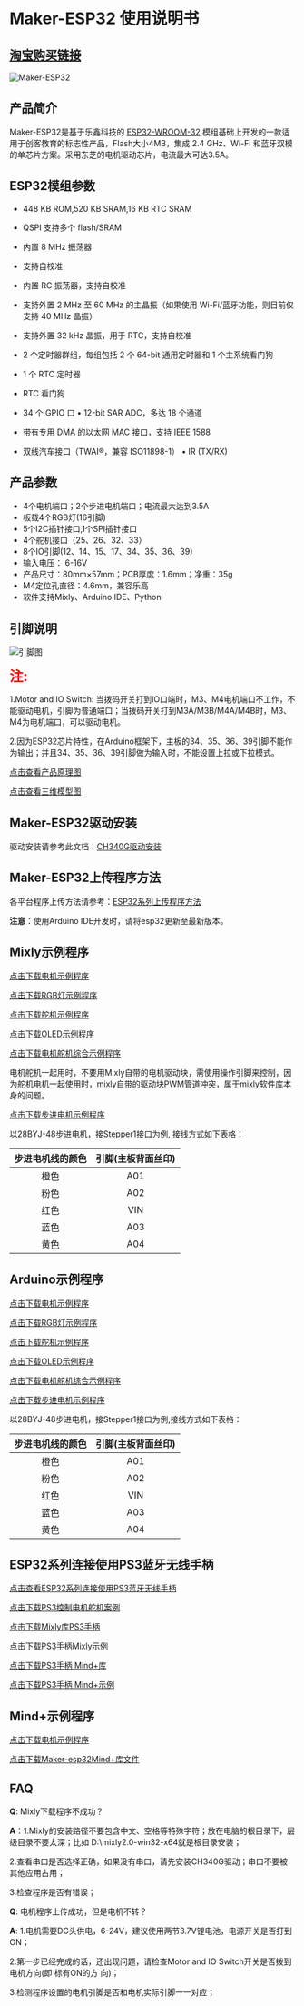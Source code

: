 # Maker-ESP32 使用说明书

## [淘宝购买链接](https://item.taobao.com/item.htm?spm=a21dvs.23580594.0.0.3c3a3d0dhaSOlC&ft=t&id=688324885925)

![Maker-ESP32](picture/maker-esp32.jpg)

## 产品简介

   Maker-ESP32是基于乐鑫科技的 <a href="https://www.espressif.com/sites/default/files/documentation/esp32-wroom-32_datasheet_cn.pdf" target="_blank">ESP32-WROOM-32</a> 模组基础上开发的一款适用于创客教育的标志性产品，Flash大小4MB，集成 2.4 GHz、Wi-Fi 和蓝牙双模的单芯片方案。采用东芝的电机驱动芯片，电流最大可达3.5A。

## ESP32模组参数

* 448 KB ROM,520 KB SRAM,16 KB RTC SRAM

* QSPI 支持多个 flash/SRAM

* 内置 8 MHz 振荡器

* 支持自校准

* 内置 RC 振荡器，支持自校准

* 支持外置 2 MHz 至 60 MHz 的主晶振（如果使用 Wi-Fi/蓝牙功能，则目前仅支持 40 MHz 晶振）

* 支持外置 32 kHz 晶振，用于 RTC，支持自校准

* 2 个定时器群组，每组包括 2 个 64-bit 通用定时器和 1 个主系统看门狗

* 1 个 RTC 定时器

* RTC 看门狗

* 34 个 GPIO 口 • 12-bit SAR ADC，多达 18 个通道

* 带有专用 DMA 的以太网 MAC 接口，支持 IEEE 1588

* 双线汽车接口（TWAI®，兼容 ISO11898-1） • IR (TX/RX)

## 产品参数

* 4个电机端口；2个步进电机端口；电流最大达到3.5A
* 板载4个RGB灯(16引脚)
* 5个I2C插针接口,1个SPI插针接口
* 4个舵机接口（25、26、32、33）
* 8个IO引脚(12、14、15、17、34、35、36、39)
* 输入电压： 6-16V
* 产品尺寸：80mm×57mm；PCB厚度：1.6mm；净重：35g
* M4定位孔直径：4.6mm，兼容乐高
* 软件支持Mixly、Arduino IDE、Python

## 引脚说明

![引脚图](picture/esp32_pic.png)

<font color="red" size="5">**注:**</font>  

1.Motor and IO Switch: 当拨码开关打到IO口端时，M3、M4电机端口不工作，不能驱动电机，引脚为普通端口；当拨码开关打到M3A/M3B/M4A/M4B时，M3、M4为电机端口，可以驱动电机。

2.因为ESP32芯片特性，在Arduino框架下，主板的34、35、36、39引脚不能作为输出；并且34、35、36、39引脚做为输入时，不能设置上拉或下拉模式。

<a href="zh-cn/esp32/maker_esp32/Esp32_V1.5.pdf" target="_blank">点击查看产品原理图</a>

<a href="zh-cn/esp32/maker_esp32/maker-esp32.step" target="_blank">点击查看三维模型图</a>

## Maker-ESP32驱动安装

驱动安装请参考此文档：[CH340G驱动安装](zh-cn/driver/ch340_driver/ch340_driver.md)

## Maker-ESP32上传程序方法

各平台程序上传方法请参考：[ESP32系列上传程序方法](zh-cn/esp32/esp32_software_instructions/esp32_software_instructions.md)

**注意**：使用Arduino IDE开发时，请将esp32更新至最新版本。

## Mixly示例程序

<a href="zh-cn/esp32/maker_esp32/esp32_mixly/esp32_motor_test.zip" download>点击下载电机示例程序</a>

<a href="zh-cn/esp32/maker_esp32/esp32_mixly/esp32_rgb_test.zip" download>点击下载RGB灯示例程序</a>

<a href="zh-cn/esp32/maker_esp32/esp32_mixly/esp32_servo_test.zip" download>点击下载舵机示例程序</a>

<a href="zh-cn/esp32/maker_esp32/esp32_mixly/esp32_oled_test.zip" download>点击下载OLED示例程序</a>

<a href="zh-cn/esp32/maker_esp32/esp32_mixly/esp32_motor_servo_test.zip" download>点击下载电机舵机综合示例程序</a>

电机舵机一起用时，不要用Mixly自带的电机驱动块，需使用操作引脚来控制，因为舵机电机一起使用时，mixly自带的驱动块PWM管道冲突，属于mixly软件库本身的问题。

<a href="zh-cn/esp32/maker_esp32/esp32_mixly/esp32_stepper_test.zip" download>点击下载步进电机示例程序</a>

以28BYJ-48步进电机，接Stepper1接口为例, 接线方式如下表格：

| 步进电机线的颜色 | 引脚(主板背面丝印) |
|:--------:|:----------:|
| 橙色       | A01        |
| 粉色       | A02        |
| 红色       | VIN        |
| 蓝色       | A03        |
| 黄色       | A04        |

## Arduino示例程序

<a href="zh-cn/esp32/maker_esp32/esp32_arduino/motorTest.zip" download>点击下载电机示例程序</a>

<a href="zh-cn/esp32/maker_esp32/esp32_arduino/rgbTest.zip" download>点击下载RGB灯示例程序</a>

<a href="zh-cn/esp32/maker_esp32/esp32_arduino/servoTest.zip" download>点击下载舵机示例程序</a>

<a href="zh-cn/esp32/maker_esp32/esp32_arduino/oledTest.zip" download>点击下载OLED示例程序</a>

<a href="zh-cn/esp32/maker_esp32/esp32_arduino/motorServotTest.zip" download>点击下载电机舵机综合示例程序</a>

<a href="zh-cn/esp32/maker_esp32/esp32_arduino/stepperTest.zip" download>点击下载步进电机示例程序</a>

以28BYJ-48步进电机，接Stepper1接口为例,接线方式如下表格：

| 步进电机线的颜色 | 引脚(主板背面丝印) |
|:--------:|:----------:|
| 橙色       | A01        |
| 粉色       | A02        |
| 红色       | VIN        |
| 蓝色       | A03        |
| 黄色       | A04        |

## ESP32系列连接使用PS3蓝牙无线手柄

[点击查看ESP32系列连接使用PS3蓝牙无线手柄](zh-cn/peripheral/bluetooth_gamepad_ps3/bluetooth_gamepad_ps3.md)

<a href="zh-cn/esp32/maker_esp32/esp32_arduino/esp32PS3ControlTest.zip" download>点击下载PS3控制电机舵机案例</a>

<a href="zh-cn/esp32/maker_esp32/esp32_mixly/esp32_emakefun_sensors_mixly.zip" download>点击下载Mixly库PS3手柄</a>

<a href="zh-cn/esp32/maker_esp32/esp32_mixly/esp32_ps3_rock_test.zip" download>点击下载PS3手柄Mixly示例</a>

<a href="zh-cn/esp32/maker_esp32/esp32_mindplus/emakefun-ps3.zip" download>点击下载PS3手柄 Mind+库</a>

<a href="zh-cn/esp32/maker_esp32/esp32_mindplus/ps3_test.zip" download>点击下载PS3手柄 Mind+示例</a>

## Mind+示例程序

<a href="zh-cn/esp32/maker_esp32/esp32_mindplus/esp32MindplusMotor.zip" download>点击下载电机示例程序</a>

<a href="zh-cn/esp32/maker_esp32/esp32_mindplus/emakefun-em_maker_esp32-thirdex-V0.0.2.mpext" download>点击下载Maker-esp32Mind+库文件</a>

## FAQ

**Q**: Mixly下载程序不成功？

**A**：1.Mixly的安装路径不要包含中文、空格等特殊字符；放在电脑的根目录下，层级目录不要太深；比如                          D:\mixly2.0-win32-x64就是根目录安装；  

2.查看串口是否选择正确，如果没有串口，请先安装CH340G驱动；串口不要被其他应用占用；

3.检查程序是否有错误；

**Q**: 电机程序上传成功，但是电机不转？

**A**: 1.电机需要DC头供电，6-24V，建议使用两节3.7V锂电池，电源开关是否打到ON；

2.第一步已经完成的话，还出现问题，请检查Motor and IO Switch开关是否拨到电机方向(即 标有ON的方       向)；

3.检测程序设置的电机引脚是否和电机实际引脚一一对应；
